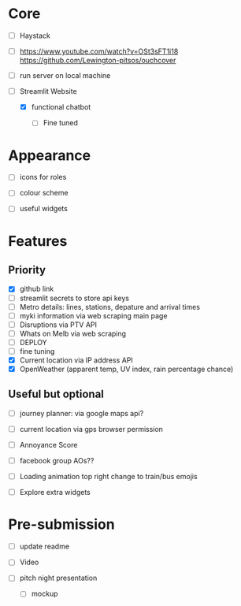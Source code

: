 # Core
- [ ] Haystack

- [ ] https://www.youtube.com/watch?v=OSt3sFT1i18
https://github.com/Lewington-pitsos/ouchcover
- [ ] run server on local machine

- [ ] Streamlit Website
    - [x] functional chatbot 
        - [ ] Fine tuned 


# Appearance
- [ ] icons for roles
- [ ] colour scheme
- [ ] useful widgets


# Features 
## Priority
- [x] github link
- [ ] streamlit secrets to store api keys
- [ ] Metro details: lines, stations, depature and arrival times
- [ ] myki information via web scraping main page
- [ ] Disruptions via PTV API
- [ ] Whats on Melb via web scraping
- [ ] DEPLOY
- [ ] fine tuning
- [x] Current location via IP address API
- [x] OpenWeather (apparent temp, UV index, rain percentage chance)

## Useful but optional
- [ ] journey planner: via google maps api?
- [ ] current location via gps browser permission 
- [ ] Annoyance Score
- [ ] facebook group AOs??
- [ ] Loading animation top right change to train/bus emojis
- [ ] Explore extra widgets


# Pre-submission
- [ ] update readme
- [ ] Video

- [ ] pitch night presentation
    - [ ] mockup
